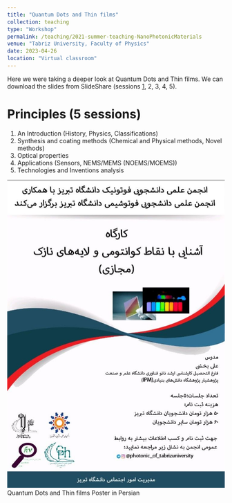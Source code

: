 ```yaml
---
title: "Quantum Dots and Thin films"
collection: teaching
type: "Workshop"
permalink: /teaching/2021-summer-teaching-NanoPhotonicMaterials
venue: "Tabriz University, Faculty of Physics"
date: 2023-04-26
location: "Virtual classroom"
---
```


Here we were taking a deeper look at Quantum Dots and Thin films.
We can download the slides from SlideShare (sessions <a href="https://www.slideshare.net/alibakhshi15/qdthinfilms1pptx">1</a>,
2, 3, 4, 5).

Principles (5 sessions)
======
1) An Introduction (History, Physics, Classifications)   
2) Synthesis and coating methods (Chemical and Physical methods, Novel methods)  
3) Optical properties  
4) Applications (Sensors, NEMS/MEMS (NOEMS/MOEMS))  
5) Technologies and Inventions analysis   

![socialqta.jpg](/images/teachings/QD&ThinFilm.jpg)
Quantum Dots and Thin films Poster in Persian
